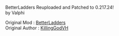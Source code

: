 ﻿BetterLadders Reuploaded and Patched to 0.217.24!  
by Valphi

Original Mod : [BetterLadders](https://www.nexusmods.com/valheim/mods/1054)  
Original Author : [KillingGodVH](https://www.nexusmods.com/valheim/users/110902883)

